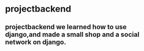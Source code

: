 # projectbackend
projectbackend
we learned how to use django,and made a small shop and a social network on django.
---------------------------------------------------------------------------------------

